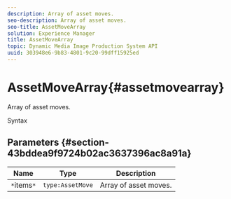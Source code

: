 ```yaml
---
description: Array of asset moves.
seo-description: Array of asset moves.
seo-title: AssetMoveArray
solution: Experience Manager
title: AssetMoveArray
topic: Dynamic Media Image Production System API
uuid: 303948e6-9b83-4801-9c20-99dff15925ed
---
```


# AssetMoveArray{#assetmovearray}

Array of asset moves.

 Syntax 

## Parameters {#section-43bddea9f9724b02ac3637396ac8a91a}

|  Name  | Type  | Description  |
|---|---|---|
|  `*`items`*`  | `type:AssetMove`  | Array of asset moves.  |

